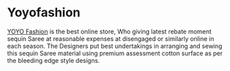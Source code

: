 # Yoyofashion
<a href="https://yoyo.fashion/products/tara-sutaria-bollywood-style-grey-sequin-saree">YOYO Fashion</a> is the best online store, Who giving latest rebate moment sequin Saree at reasonable expenses at disengaged or similarly online in each season. The Designers put best undertakings in arranging and sewing this sequin Saree material using premium assessment cotton surface as per the bleeding edge style designs.
